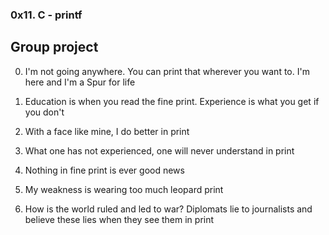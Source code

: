 ### 0x11. C - printf
## Group project

0. I'm not going anywhere. You can print that wherever 
you want to. I'm here and I'm a Spur for life

1. Education is when you read the fine print. Experience is what you get if you don't
2. With a face like mine, I do better in print
3. What one has not experienced, one will never understand in print
4. Nothing in fine print is ever good news
5. My weakness is wearing too much leopard print
6. How is the world ruled and led to war? Diplomats lie to journalists 
and believe these lies when they see them in print

